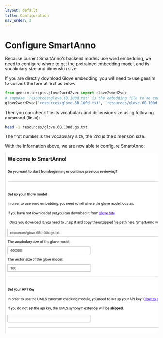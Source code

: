 ```yaml
---
layout: default
title: Configuration
nav_order: 2
---
```

# Configure SmartAnno
Because current SmartAnno's backend models use word embedding, we need to configure where to get the pretrained 
embedding model, and its vocabulary size and dimension size.

If you are directly download Glove embedding, you will need to use gensim to convert the format first as below
```python
from gensim.scripts.glove2word2vec import glove2word2vec
# suppose 'resources/glove.6B.100d.txt' is the embedding file to be converted 
glove2word2vec('resources/glove.6B.100d.txt', 'resources/glove.6B.100d.gs.txt')
```

Then you can check the its vocabulary and dimension size using following command (linux): 
```bash
head -1 resources/glove.6B.100d.gs.txt
```
The first number is the vocabulary size, the 2nd is the dimension size.

With the information above, we are now able to configure SmartAnno:

![Configure Screenshot](img/Selection_082.png)
